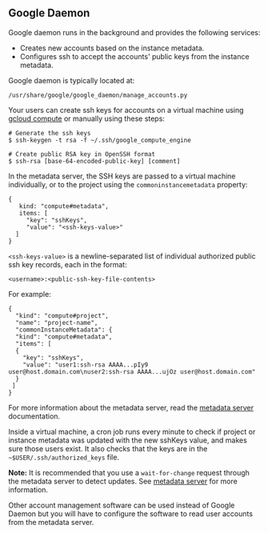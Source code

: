 ## Google Daemon
Google daemon runs in the background and provides the following services:

+ Creates new accounts based on the instance metadata.
+ Configures ssh to accept the accounts' public keys from the instance metadata.

Google daemon is typically located at: 

    /usr/share/google/google_daemon/manage_accounts.py

Your users can create ssh keys for accounts on a virtual machine using [gcloud compute](https://cloud.google.com/compute/docs/gcloud-compute/) or manually using these steps:

    # Generate the ssh keys
    $ ssh-keygen -t rsa -f ~/.ssh/google_compute_engine
    
    # Create public RSA key in OpenSSH format
    $ ssh-rsa [base-64-encoded-public-key] [comment]

In the metadata server, the SSH keys are passed to a virtual machine individually, or to the project using the `commoninstancemetadata` property:

    {
       kind: "compute#metadata",
       items: [
         "key": "sshKeys",
         "value": "<ssh-keys-value>"
      ]
    }
    
`<ssh-keys-value>` is a newline-separated list of individual authorized public ssh key records, each in the format:

    <username>:<public-ssh-key-file-contents>

For example:

    {
      "kind": "compute#project",
      "name": "project-name",
      "commonInstanceMetadata": {
      "kind": "compute#metadata",
      "items": [
      {
        "key": "sshKeys",
        "value": "user1:ssh-rsa AAAA...pIy9 user@host.domain.com\nuser2:ssh-rsa AAAA...ujOz user@host.domain.com"
      }
     ]
    }
    
For more information about the metadata server, read the [metadata server](http://developers.google.com/compute/docs/metadata "metadata server") documentation.

Inside a virtual machine, a cron job runs every minute to check if project or instance metadata was updated with the new sshKeys value, and makes sure those users exist. It also checks that the keys are in the `~$USER/.ssh/authorized_keys` file.

__Note:__ It is recommended that you use a `wait-for-change` request through the metadata server to detect updates. See [metadata server](https://developers.google.com/compute/docs/metadata#waitforchange) for more information.

Other account management software can be used instead of Google Daemon but you will have to configure the software to read user accounts from the metadata server.

